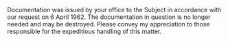 Documentation was issued by your office to the Subject in accordance with our request on 6 April 1962. The documentation in question is no longer needed and may be destroyed. Please convey my appreciation to those responsible for the expeditious handling of this matter.